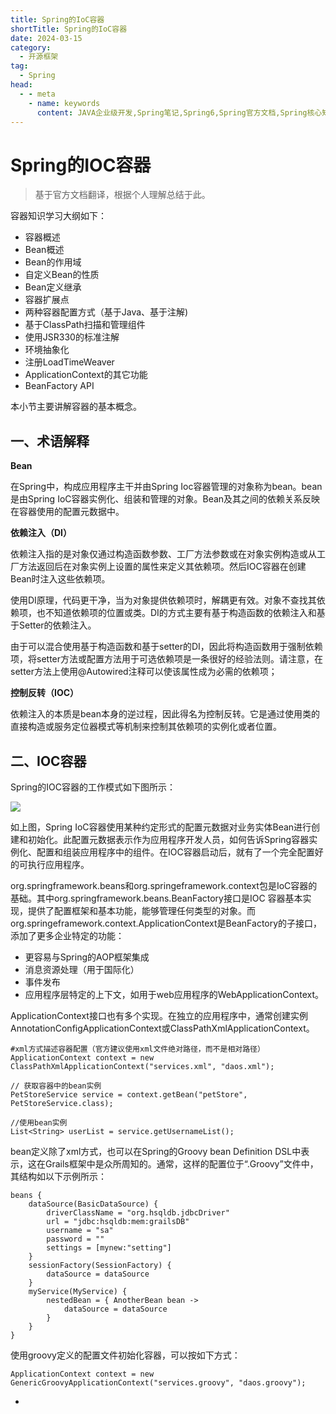 ```yaml
---
title: Spring的IoC容器
shortTitle: Spring的IoC容器
date: 2024-03-15
category:
  - 开源框架
tag:
  - Spring
head:
  - - meta
    - name: keywords
      content: JAVA企业级开发,Spring笔记,Spring6,Spring官方文档,Spring核心知识
---
```


# Spring的IOC容器

> 基于官方文档翻译，根据个人理解总结于此。

容器知识学习大纲如下：

- 容器概述
- Bean概述
- Bean的作用域
- 自定义Bean的性质
- Bean定义继承
- 容器扩展点
- 两种容器配置方式（基于Java、基于注解)
- 基于ClassPath扫描和管理组件
- 使用JSR330的标准注解
- 环境抽象化
- 注册LoadTimeWeaver
- ApplicationContext的其它功能
- BeanFactory API

本小节主要讲解容器的基本概念。

## 一、术语解释

**Bean**

在Spring中，构成应用程序主干并由Spring Ioc容器管理的对象称为bean。bean是由Spring IoC容器实例化、组装和管理的对象。Bean及其之间的依赖关系反映在容器使用的配置元数据中。

**依赖注入（DI）**

依赖注入指的是对象仅通过构造函数参数、工厂方法参数或在对象实例构造或从工厂方法返回后在对象实例上设置的属性来定义其依赖项。然后IOC容器在创建Bean时注入这些依赖项。

使用DI原理，代码更干净，当为对象提供依赖项时，解耦更有效。对象不查找其依赖项，也不知道依赖项的位置或类。DI的方式主要有基于构造函数的依赖注入和基于Setter的依赖注入。

由于可以混合使用基于构造函数和基于setter的DI，因此将构造函数用于强制依赖项，将setter方法或配置方法用于可选依赖项是一条很好的经验法则。请注意，在setter方法上使用@Autowired注释可以使该属性成为必需的依赖项；

**控制反转（IOC）**

依赖注入的本质是bean本身的逆过程，因此得名为控制反转。它是通过使用类的直接构造或服务定位器模式等机制来控制其依赖项的实例化或者位置。



## 二、IOC容器

Spring的IOC容器的工作模式如下图所示：

![](http://cdn.gydblog.com/images/spring/spring-ioc-1.png)



如上图，Spring IoC容器使用某种约定形式的配置元数据对业务实体Bean进行创建和初始化。此配置元数据表示作为应用程序开发人员，如何告诉Spring容器实例化、配置和组装应用程序中的组件。在IOC容器启动后，就有了一个完全配置好的可执行应用程序。

org.springframework.beans和org.springeframework.context包是IoC容器的基础。其中org.springframework.beans.BeanFactory接口是IOC 容器基本实现，提供了配置框架和基本功能，能够管理任何类型的对象。而org.springeframework.context.ApplicationContext是BeanFactory的子接口，添加了更多企业特定的功能：

- 更容易与Spring的AOP框架集成
- 消息资源处理（用于国际化）
- 事件发布
- 应用程序层特定的上下文，如用于web应用程序的WebApplicationContext。

ApplicationContext接口也有多个实现。在独立的应用程序中，通常创建实例AnnotationConfigApplicationContext或ClassPathXmlApplicationContext。

 ```
 #xml方式描述容器配置（官方建议使用xml文件绝对路径，而不是相对路径）
 ApplicationContext context = new ClassPathXmlApplicationContext("services.xml", "daos.xml");
 
 // 获取容器中的bean实例
 PetStoreService service = context.getBean("petStore", PetStoreService.class);
 
 //使用bean实例
 List<String> userList = service.getUsernameList();
 ```

bean定义除了xml方式，也可以在Spring的Groovy bean Definition DSL中表示，这在Grails框架中是众所周知的。通常，这样的配置位于“.Groovy”文件中，其结构如以下示例所示：

```
beans {
	dataSource(BasicDataSource) {
		driverClassName = "org.hsqldb.jdbcDriver"
		url = "jdbc:hsqldb:mem:grailsDB"
		username = "sa"
		password = ""
		settings = [mynew:"setting"]
	}
	sessionFactory(SessionFactory) {
		dataSource = dataSource
	}
	myService(MyService) {
		nestedBean = { AnotherBean bean ->
			dataSource = dataSource
		}
	}
}
```

使用groovy定义的配置文件初始化容器，可以按如下方式：

```
ApplicationContext context = new GenericGroovyApplicationContext("services.groovy", "daos.groovy");
```



 



-